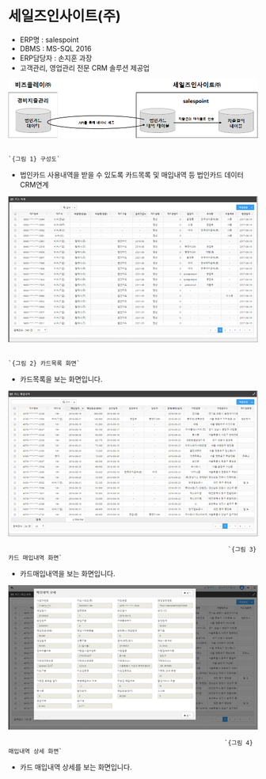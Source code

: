 # 세일즈인사이트\(주\)

 - ERP명 : salespoint  
 - DBMS : MS-SQL 2016  
 - ERP담당자 : 손지훈 과장  
 - 고객관리, 영업관리 전문 CRM 솔루션 제공업

![](../../../../.gitbook/assets/image%20%28116%29.png)

                                                                             `{그림 1} 구성도`  

 - 법인카드 사용내역을 받을 수 있도록 카드목록 및 매입내역 등 법인카드 데이터 CRM연계

![](../../../../.gitbook/assets/image%20%28205%29.png)

                                                                        `{그림 2} 카드목록 화면`

 - 카드목록을 보는 화면입니다.     

![](../../../../.gitbook/assets/image%20%28214%29.png)

                                                                  `{그림 3} 카드 매입내역 화면` 

 - 카드매입내역을 보는 화면입니다.

![](../../../../.gitbook/assets/image%20%28189%29.png)

                                                                 `{그림 4} 매입내역 상세 화면`  

 - 카드 매입내역 상세를 보는 화면입니다.

